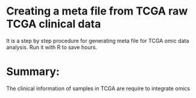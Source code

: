 # Creating a meta file from TCGA raw TCGA clinical data

It is a step by step procedure for generating meta file for TCGA omic data analysis. Run it with R to save hours.

# Summary:
The clinical information of samples in TCGA are require to integrate omics 
 
